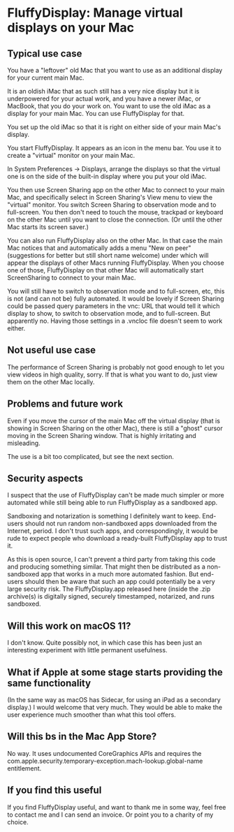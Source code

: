 FluffyDisplay: Manage virtual displays on your Mac
==================================================

Typical use case
----------------

You have a "leftover" old Mac that you want to use as an additional
display for your current main Mac.

It is an oldish iMac that as such still has a very nice display but it
is underpowered for your actual work, and you have a newer iMac, or
MacBook, that you do your work on. You want to use the old iMac as a
display for your main Mac. You can use FluffyDisplay for that.

You set up the old iMac so that it is right on either side of your
main Mac's display.

You start FluffyDisplay. It appears as an icon in the menu bar. You
use it to create a "virtual" monitor on your main Mac.

In System Preferences -> Displays, arrange the displays so that the
virtual one is on the side of the built-in display where you put your
old iMac.

You then use Screen Sharing app on the other Mac to connect to your
main Mac, and specifically select in Screen Sharing's View menu to
view the "virtual" monitor. You switch Screen Sharing to observation
mode and to full-screen. You then don't need to touch the mouse,
trackpad or keyboard on the other Mac until you want to close the
connection. (Or until the other Mac starts its screen saver.)

You can also run FluffyDisplay also on the other Mac. In that case the
main Mac notices that and automatically adds a menu "New on peer"
(suggestions for better but still short name welcome) under which will
appear the displays of other Macs running FluffyDisplay. When you
choose one of those, FluffyDisplay on that other Mac will
automatically start ScreenSharing to connect to your main Mac.

You will still have to switch to observation mode and to full-screen,
etc, this is not (and can not be) fully automated. It would be lovely
if Screen Sharing could be passed query parameters in the vnc: URL
that would tell it which display to show, to switch to observation
mode, and to full-screen. But apparently no. Having those settings in
a .vncloc file doesn't seem to work either.


Not useful use case
-------------------

The performance of Screen Sharing is probably not good enough to let
you view videos in high quality, sorry. If that is what you want to
do, just view them on the other Mac locally.

Problems and future work
------------------------

Even if you move the cursor of the main Mac off the virtual display
(that is showing in Screen Sharing on the other Mac), there is still a
"ghost" cursor moving in the Screen Sharing window. That is highly
irritating and misleading.

The use is a bit too complicated, but see the next section.

Security aspects
----------------

I suspect that the use of FluffyDisplay can't be made much simpler or
more automated while still being able to run FluffyDisplay as a
sandboxed app.

Sandboxing and notarization is something I definitely want to keep.
End-users should not run random non-sandboxed apps downloaded from the
Internet, period. I don't trust such apps, and correspondingly, it
would be rude to expect people who download a ready-built
FluffyDisplay app to trust it.

As this is open source, I can't prevent a third party from taking this
code and producing something similar. That might then be distributed
as a non-sandboxed app that works in a much more automated fashion.
But end-users should then be aware that such an app could potentially
be a very large security risk. The FluffyDisplay.app released here
(inside the .zip archive(s) is digitally signed, securely timestamped,
notarized, and runs sandboxed.

Will this work on macOS 11?
---------------------------

I don't know. Quite possibly not, in which case this has been just an
interesting experiment with little permanent usefulness.


What if Apple at some stage starts providing the same functionality
-------------------------------------------------------------------

(In the same way as macOS has Sidecar, for using an iPad as a
secondary display.) I would welcome that very much. They would be able
to make the user experience much smoother than what this tool offers.

Will this bs in the Mac App Store?
----------------------------------

No way. It uses undocumented CoreGraphics APIs and requires the
com.apple.security.temporary-exception.mach-lookup.global-name
entitlement.

If you find this useful
-----------------------

If you find FluffyDisplay useful, and want to thank me in some way,
feel free to contact me and I can send an invoice. Or point you to a
charity of my choice.

